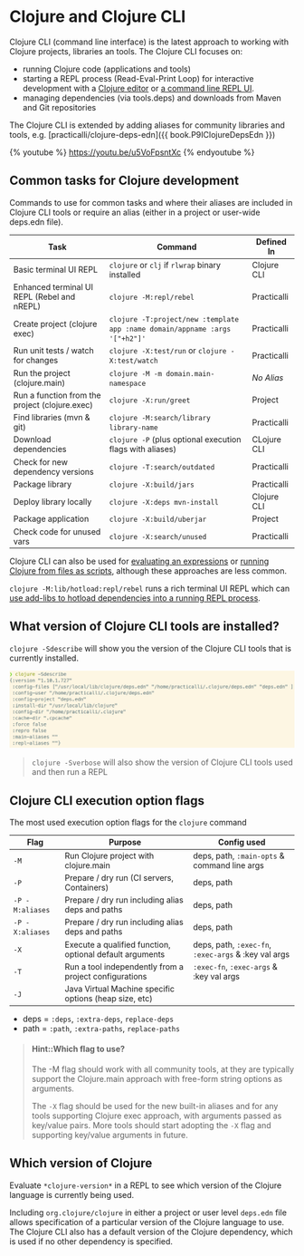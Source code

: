 # Clojure and Clojure CLI

Clojure CLI (command line interface) is the latest approach to working with Clojure projects, libraries an tools.  The Clojure CLI focuses on:

* running Clojure code (applications and tools)
* starting a REPL process (Read-Eval-Print Loop) for interactive development with a [Clojure editor](/clojure-editors/) or [a command line REPL UI](rebel-repl/).
* managing dependencies (via tools.deps) and downloads from Maven and Git repositories

The Clojure CLI is extended by adding aliases for community libraries and tools, e.g. [practicalli/clojure-deps-edn]({{ book.P9IClojureDepsEdn }})

{% youtube %}
https://youtu.be/u5VoFpsntXc
{% endyoutube %}


## Common tasks for Clojure development

Commands to use for common tasks and where their aliases are included in Clojure CLI tools or require an alias (either in a project or user-wide deps.edn file).

| Task                                           | Command                                                                     | Defined In  |
|------------------------------------------------|-----------------------------------------------------------------------------|-------------|
| Basic terminal UI REPL                         | `clojure` or `clj` if `rlwrap` binary installed                             | Clojure CLI |
| Enhanced terminal UI REPL (Rebel and nREPL)    | `clojure -M:repl/rebel`                                                     | Practicalli |
| Create project (clojure exec)                  | `clojure -T:project/new :template app :name domain/appname :args '["+h2"]'` | Practicalli |
| Run unit tests / watch for changes             | `clojure -X:test/run` or `clojure -X:test/watch`                            | Practicalli |
| Run the project (clojure.main)                 | `clojure -M -m domain.main-namespace`                                       | *No Alias*  |
| Run a function from the project (clojure.exec) | `clojure -X:run/greet`                                                      | Project     |
| Find libraries (mvn & git)                     | `clojure -M:search/library library-name`                                    | Practicalli |
| Download dependencies                          | `clojure -P`  (plus optional execution flags with aliases)                  | CLojure CLI |
| Check for new dependency versions              | `clojure -T:search/outdated`                                                | Practicalli |
| Package library                                | `clojure -X:build/jars`                                                     | Practicalli |
| Deploy library locally                         | `clojure -X:deps mvn-install`                                               | Clojure CLI |
| Package application                            | `clojure -X:build/uberjar`                                                  | Project     |
| Check code for unused vars                     | `clojure -X:search/unused`                                                  | Practicalli |

Clojure CLI can also be used for [evaluating an expressions](/alternative-tools/clojure-cli/evaluate-an-expression.md) or [running Clojure from files as scripts](/alternative-tools/clojure-cli/files-and-scripts.md), although these approaches are less common.

`clojure -M:lib/hotload:repl/rebel` runs a rich terminal UI REPL which can [use add-libs to hotload dependencies into a running REPL process](/alternative-tools/clojure-cli/hotload-libraries.md).


## What version of Clojure CLI tools are installed?

`clojure -Sdescribe` will show you the version of the Clojure CLI tools that is currently installed.

![clojure cli tools - describe install version](/images/clojure-cli-tools-install-version-describe.png)

> `clojure -Sverbose` will also show the version of Clojure CLI tools used and then run a REPL


## Clojure CLI execution option flags

The most used execution option flags for the `clojure` command

| Flag            | Purpose                                                  | Config used                                          |
|-----------------|----------------------------------------------------------|------------------------------------------------------|
| `-M`            | Run Clojure project with clojure.main                    | deps, path, `:main-opts` & command line args         |
| `-P`            | Prepare / dry run (CI servers, Containers)               | deps, path                                           |
| `-P -M:aliases` | Prepare / dry run including alias deps and paths         | deps, path                                           |
| `-P -X:aliases` | Prepare / dry run including alias deps and paths         | deps, path                                           |
| `-X`            | Execute a qualified function, optional default arguments | deps, path, `:exec-fn`, `:exec-args` & :key val args |
| `-T`            | Run a tool independently from a project configurations   | `:exec-fn`, `:exec-args` & :key val args             |
| `-J`            | Java Virtual Machine specific options (heap size, etc)   |                                                      |

* deps = `:deps`, `:extra-deps`, `replace-deps`
* path = `:path`, `:extra-paths`, `replace-paths`

> #### Hint::Which flag to use?
> The -M flag should work with all community tools, at they are typically support the Clojure.main approach with free-form string options as arguments.
>
> The `-X` flag should be used for the new built-in aliases and for any tools supporting Clojure exec approach, with arguments passed as key/value pairs.
> More tools should start adopting the `-X` flag and supporting key/value arguments in future.

## Which version of Clojure

Evaluate `*clojure-version*` in a REPL to see which version of the Clojure language is currently being used.

Including `org.clojure/clojure` in either a project or user level `deps.edn` file allows specification of a particular version of the Clojure language to use.  The Clojure CLI also has a default version of the Clojure dependency, which is used if no other dependency is specified.
